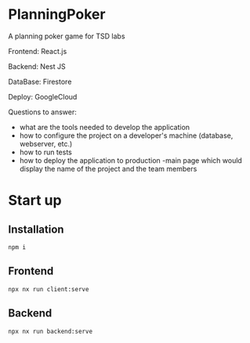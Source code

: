# PlanningPoker
A planning poker game for TSD labs


Frontend: React.js

Backend: Nest JS

DataBase: Firestore

Deploy: GoogleCloud

Questions to answer:
- what are the tools needed to develop the application
- how to configure the project on a developer's machine (database, webserver, etc.)
- how to run tests
- how to deploy the application to production
 -main page which would display the name of the project and the team members

# Start up
## Installation
`npm i`
## Frontend
`npx nx run client:serve`
## Backend
`npx nx run backend:serve`